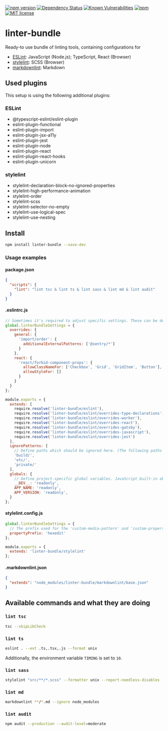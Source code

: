 [![npm version](https://badge.fury.io/js/linter-bundle.svg)](https://badge.fury.io/js/linter-bundle)
[![Dependency Status](https://img.shields.io/david/jens-duttke/linter-bundle)](https://www.npmjs.com/package/linter-bundle)
[![Known Vulnerabilities](https://snyk.io/test/github/jens-duttke/linter-bundle/badge.svg?targetFile=package.json)](https://snyk.io/test/github/jens-duttke/linter-bundle?targetFile=package.json)
[![npm](https://img.shields.io/npm/dm/linter-bundle.svg?maxAge=2592000)](https://www.npmjs.com/package/linter-bundle)
[![MIT license](https://img.shields.io/github/license/jens-duttke/linter-bundle.svg?style=flat)](https://opensource.org/licenses/MIT)

# linter-bundle

Ready-to use bundle of linting tools, containing configurations for
- [ESLint](https://eslint.org/): JavaScript (Node.js); TypeScript, React (Browser)
- [stylelint](https://stylelint.io/): SCSS (Browser)
- [markdownlint](https://github.com/DavidAnson/markdownlint): Markdown

## Used plugins

This setup is using the following additional plugins:

### ESLint

- @typescript-eslint/eslint-plugin
- eslint-plugin-functional
- eslint-plugin-import
- eslint-plugin-jsx-a11y
- eslint-plugin-jest
- eslint-plugin-node
- eslint-plugin-react
- eslint-plugin-react-hooks
- eslint-plugin-unicorn

### stylelint

- stylelint-declaration-block-no-ignored-properties
- stylelint-high-performance-animation
- stylelint-order
- stylelint-scss
- stylelint-selector-no-empty
- stylelint-use-logical-spec
- stylelint-use-nesting

## Install

```sh
npm install linter-bundle --save-dev
```

### Usage examples

#### package.json

```json
{
  "scripts": {
    "lint": "lint tsc & lint ts & lint sass & lint md & lint audit"
  }
}
```

#### .eslintrc.js

```js
// Sometimes it's required to adjust specific settings. These can be defined here:
global.linterBundleSettings = {
  overrides: {
    general: {
      'import/order': {
        additionalExternalPatterns: ['@sentry/*']
      }
    },
    react: {
      'react/forbid-component-props': {
        allowClassNameFor: ['Checkbox', 'Grid', 'GridItem', 'Button'],
        allowStyleFor: []
      }
    }
  }
};

module.exports = {
  extends: [
    require.resolve('linter-bundle/eslint'),
    require.resolve('linter-bundle/eslint/overrides-type-declarations'),
    require.resolve('linter-bundle/eslint/overrides-worker'),
    require.resolve('linter-bundle/eslint/overrides-react'),
    require.resolve('linter-bundle/eslint/overrides-gatsby'),
    require.resolve('linter-bundle/eslint/overrides-javascript'),
    require.resolve('linter-bundle/eslint/overrides-jest')
  ],
  ignorePatterns: [
    // Define paths which should be ignored here. (The following paths are ignored by default: '.cache/', '.vscode/', 'coverage/', 'node_modules/')
    'build/',
    'etc/',
    'private/'
  ],
  globals: {
    // Define project-specific global variables. JavaScript built-in objects (like ArrayBuffer, typed arrays, Promise, Set/Map etc.) are automatically set to 'readonly', and don't need to be added here.
    __DEV__: 'readonly',
    APP_NAME: 'readonly',
    APP_VERSION: 'readonly',
  }
};
```

#### stylelint.config.js

```js
global.linterBundleSettings = {
  // The prefix used for the 'custom-media-pattern' and 'custom-property-pattern' rule. If not defined, these rules are disabled.
  propertyPrefix: 'hexedit'
};

module.exports = {
  extends: 'linter-bundle/stylelint'
};

```

#### .markdownlint.json

```json
{
  "extends": "node_modules/linter-bundle/markdownlint/base.json"
}
```

## Available commands and what they are doing

### `lint tsc`

```sh
tsc --skipLibCheck
```

### `lint ts`

```sh
eslint . --ext .ts,.tsx,.js --format unix
```

Additionally, the environment variable `TIMING` is set to `10`.

### `lint sass`

```sh
stylelint "src/**/*.scss" --formatter unix --report-needless-disables 
```

### `lint md`

```sh
markdownlint **/*.md --ignore node_modules
```

### `lint audit`

```sh
npm audit --production --audit-level=moderate
```
